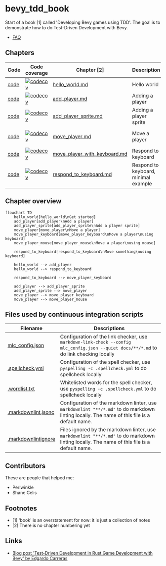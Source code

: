 # bevy_tdd_book

Start of a book [1] called 'Developing Bevy games using TDD'.
The goal is to demonstrate how to do Test-Driven Development with Bevy.

* [FAQ](faq.md)

## Chapters

Code                                                                               |Code coverage                                                                                                                                                                                                |Chapter [2]                                                 |Description                          |Concepts
-----------------------------------------------------------------------------------|-------------------------------------------------------------------------------------------------------------------------------------------------------------------------------------------------------------|------------------------------------------------------------|-------------------------------------|------------------
[code](https://github.com/richelbilderbeek/bevy_tdd_book_hello_world)              |[![codecov](https://codecov.io/gh/richelbilderbeek/bevy_tdd_book_hello_world/graph/badge.svg?token=XAVFZYDQKZ)](https://codecov.io/gh/richelbilderbeek/bevy_tdd_book_hello_world)                            |[hello_world.md](hello_world.md)                            |Hello world                          |A minimal `App`
[code](https://github.com/richelbilderbeek/bevy_tdd_book_add_player)               |[![codecov](https://codecov.io/gh/richelbilderbeek/bevy_tdd_book_add_player/graph/badge.svg?token=XAVFZYDQKZ)](https://codecov.io/gh/richelbilderbeek/bevy_tdd_book_add_player)                              |[add_player.md](add_player.md)                              |Adding a player                      |Using `Components`
[code](https://github.com/richelbilderbeek/bevy_tdd_book_add_player_sprite)        |[![codecov](https://codecov.io/gh/richelbilderbeek/bevy_tdd_book_add_player_sprite/graph/badge.svg?token=XAVFZYDQKZ)](https://codecov.io/gh/richelbilderbeek/bevy_tdd_book_add_player_sprite)                |[add_player_sprite.md](add_player_sprite.md)                |Adding a player sprite               |Using closures and `SpriteBundles`
[code](https://github.com/richelbilderbeek/bevy_tdd_book_move_player)              |[![codecov](https://codecov.io/gh/richelbilderbeek/bevy_tdd_book_move_player/graph/badge.svg?token=XAVFZYDQKZ)](https://codecov.io/gh/richelbilderbeek/bevy_tdd_book_move_player)                            |[move_player.md](move_player.md)                            |Move a player                        |Extending a structure, using a `Query`
[code](https://github.com/richelbilderbeek/bevy_tdd_book_move_player_with_keyboard)|[![codecov](https://codecov.io/gh/richelbilderbeek/bevy_tdd_book_move_player_with_keyboard/graph/badge.svg?token=XAVFZYDQKZ)](https://codecov.io/gh/richelbilderbeek/bevy_tdd_book_move_player_with_keyboard)|[move_player_with_keyboard.md](move_player_with_keyboard.md)|Respond to keyboard                  |.
[code](https://github.com/richelbilderbeek/bevy_tdd_book_respond_to_keyboard)      |[![codecov](https://codecov.io/gh/richelbilderbeek/bevy_tdd_book_respond_to_keyboard/graph/badge.svg?token=XAVFZYDQKZ)](https://codecov.io/gh/richelbilderbeek/bevy_tdd_book_respond_to_keyboard)            |[respond_to_keyboard.md](respond_to_keyboard.md)            |Respond to keyboard, minimal example |Minimal example

## Chapter overview

```mermaid
flowchart TD
    hello_world[hello_world\nGet started]
    add_player[add_player\nAdd a player]
    add_player_sprite[add_player_sprite\nAdd a player sprite]
    move_player[move_player\nMove a player]
    move_player_keyboard[move_player_keyboard\nMove a player\nusing keyboard]
    move_player_mouse[move_player_mouse\nMove a player\nusing mouse]

    respond_to_keyboard[respond_to_keyboard\nMove something\nusing keyboard]

    hello_world --> add_player
    hello_world --> respond_to_keyboard

    respond_to_keyboard --> move_player_keyboard

    add_player --> add_player_sprite
    add_player_sprite --> move_player
    move_player --> move_player_keyboard
    move_player --> move_player_mouse
```

## Files used by continuous integration scripts

Filename                              |Descriptions
--------------------------------------|--------------------------------------------------------------------------------------------------------------------------------------
[mlc_config.json](mlc_config.json)    |Configuration of the link checker, use `markdown-link-check --config mlc_config.json --quiet docs/**/*.md` to do link checking locally
[.spellcheck.yml](.spellcheck.yml)    |Configuration of the spell checker, use `pyspelling -c .spellcheck.yml` to do spellcheck locally
[.wordlist.txt](.wordlist.txt)        |Whitelisted words for the spell checker, use `pyspelling -c .spellcheck.yml` to do spellcheck locally
[.markdownlint.jsonc](.markdownlint.jsonc)|Configuration of the markdown linter, use `markdownlint "**/*.md"` to do markdown linting locally. The name of this file is a default name.
[.markdownlintignore](.markdownlintignore)|Files ignored by the markdown linter, use `markdownlint "**/*.md"` to do markdown linting locally. The name of this file is a default name.

## Contributors

These are people that helped me:

* Periwinkle
* Shane Celis

## Footnotes

* [1] 'book' is an overstatement for now: it is just a collection of notes
* [2] There is no chapter numbering yet

## Links

* [Blog post 'Test-Driven Development in Rust Game Development with Bevy' by Edgardo Carreras](https://edgardocarreras.com/blog/tdd-in-rust-game-engine-bevy/)
